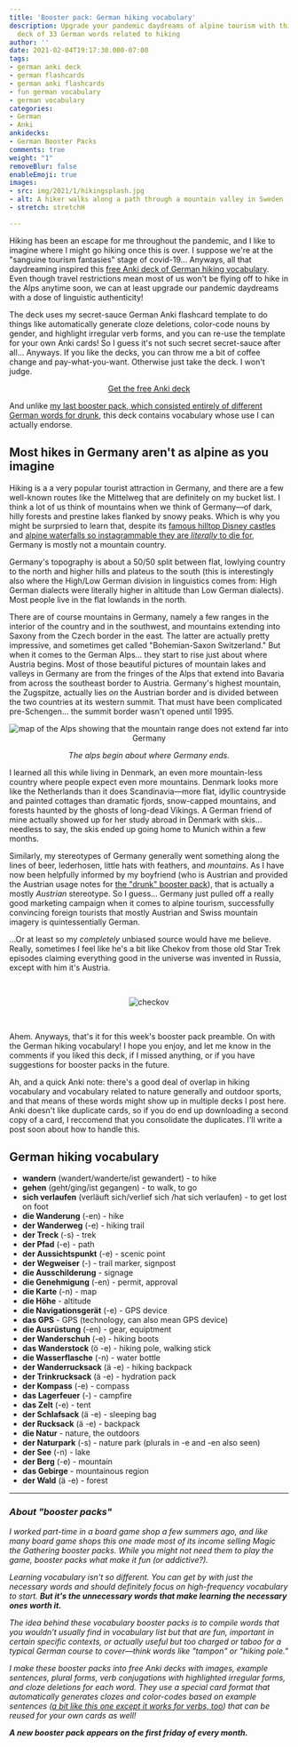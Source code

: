 ```yaml
---
title: 'Booster pack: German hiking vocabulary'
description: Upgrade your pandemic daydreams of alpine tourism with this free Anki
  deck of 33 German words related to hiking
author: ''
date: 2021-02-04T19:17:30.000-07:00
tags:
- german anki deck
- german flashcards
- german anki flashcards
- fun german vocabulary
- german vocabulary
categories:
- German
- Anki
ankidecks:
- German Booster Packs
comments: true
weight: "1"
removeBlur: false
enableEmoji: true
images:
- src: img/2021/1/hikingsplash.jpg
- alt: A hiker walks along a path through a mountain valley in Sweden
- stretch: stretchH

---
```

Hiking has been an escape for me throughout the pandemic, and I like to imagine where I might go hiking once this is over. I suppose we're at the "sanguine tourism fantasies" stage of covid-19…  Anyways, all that daydreaming inspired this [free Anki deck of German hiking vocabulary](https://gum.co/gZoYc). Even though travel restrictions mean most of us won't be flying off to hike in the Alps anytime soon, we can at least upgrade our pandemic daydreams with a dose of linguistic authenticity!

The deck uses my secret-sauce German Anki flashcard template to do things like automatically generate cloze deletions, color-code nouns by gender, and highlight irregular verb forms, and you can re-use the template for your own Anki cards! So I guess it's not such secret secret-sauce after all... Anyways. If you like the decks, you can throw me a bit of coffee change and pay-what-you-want. Otherwise just take the deck. I won't judge.

<center> <script src="https://gumroad.com/js/gumroad.js"></script> <a class="gumroad-button" href="https://gum.co/gZoYc">Get the free Anki deck</a> </center>

And unlike [my last booster pack, which consisted entirely of different German words for drunk](/blog/booster-pack-german-words-for-drunk/), this deck contains vocabulary whose use I can actually endorse.

## Most hikes in Germany aren't as alpine as you imagine

Hiking is a a very popular tourist attraction in Germany, and there are a few well-known routes like the Mittelweg that are definitely on my bucket list. I think a lot of us think of mountains when we think of Germany—of dark, hilly forests and prestine lakes flanked by snowy peaks. Which is why you might be surprsied to learn that, despite its [famous hilltop Disney castles](https://en.wikipedia.org/wiki/Neuschwanstein_Castle) and [alpine waterfalls so instagrammable they are _literally_ to die for](https://www.youtube.com/watch?v=_gHJyHCAJ-0), Germany is mostly not a mountain country.

Germany's topography is about a 50/50 split between flat, lowlying country to the north and higher hills and plateus to the south (this is interestingly also where the High/Low German division in linguistics comes from: High German dialects were literally higher in altitude than Low German dialects). Most people live in the flat lowlands in the north.

There are of course mountains in Germany, namely a few ranges in the interior of the country and in the southwest, and mountains extending into Saxony from the Czech border in the east. The latter are actually pretty impressive, and sometimes get called "Bohemian-Saxon Switzerland." But when it comes to the German Alps… they start to rise just about where Austria begins. Most of those beautiful pictures of mountain lakes and valleys in Germany are from the fringes of the Alps that extend into Bavaria from across the southeast border to Austria. Germany's highest mountain, the Zugspitze, actually lies _on_ the Austrian border and is divided between the two countries at its western summit. That must have been complicated pre-Schengen… the summit border wasn't opened until 1995.

<center>

![map of the Alps showing that the mountain range does not extend far into Germany](/img/2021/1/Alps_with_borders.jpeg)

_The alps begin about where Germany ends._

</center>

I learned all this while living in Denmark, an even more mountain-less country where people expect even more mountains. Denmark looks more like the Netherlands than it does Scandinavia—more flat, idyllic countryside and painted cottages than dramatic fjords, snow-capped mountains, and forests haunted by the ghosts of long-dead Vikings. A German friend of mine actually showed up for her study abroad in Denmark with skis… needless to say, the skis ended up going home to Munich within a few months.

Similarly, my stereotypes of Germany generally went something along the lines of beer, lederhosen, little hats with feathers, and _mountains_. As I have now been helpfully informed by my boyfriend (who is Austrian and provided the Austrian usage notes for [the "drunk" booster pack](booster-pack-german-words-for-drunk/)), that is actually a mostly _Austrian_ stereotype. So I guess… Germany just pulled off a really good marketing campaign when it comes to alpine tourism, successfully convincing foreign tourists that mostly Austrian and Swiss mountain imagery is quintessentially German.

…Or at least so my _completely_ unbiased source would have me believe. Really, sometimes I feel like he's a bit like Chekov from those old Star Trek episodes claiming everything good in the universe was invented in Russia, except with him it's Austria.

<br>

<center>

![checkov](/img/2021/2/chekov.gif)

</center>

<br>

Ahem. Anyways, that's it for this week's booster pack preamble. On with the German hiking vocabulary! I hope you enjoy, and let me know in the comments if you liked this deck, if I missed anything, or if you have suggestions for booster packs in the future.

Ah, and a quick Anki note: there's a good deal of overlap in hiking vocabulary and vocabulary related to nature generally and outdoor sports, and that means  of these words might show up in multiple decks I post here. Anki doesn't like duplicate cards, so if you do end up downloading a second copy of a card, I reccomend that you consolidate the duplicates. I'll write a post soon about how to handle this.

## German hiking vocabulary

* **wandern** (wandert/wanderte/ist gewandert) - to hike
* **gehen** (geht/ging/ist gegangen) - to walk, to go
* **sich verlaufen** (verläuft sich/verlief sich /hat sich verlaufen) - to get lost on foot
* **die Wanderung** (-en) - hike
* **der Wanderweg** (-e) - hiking trail
* **der Treck** (-s) - trek
* **der Pfad** (-e) - path
* **der Aussichtspunkt** (-e) - scenic point
* **der Wegweiser** (-) - trail marker, signpost
* **die Ausschilderung** - signage
* **die Genehmigung** (-en) - permit, approval
* **die Karte** (-n) - map
* **die Höhe** - altitude
* **die Navigationsgerät** (-e) - GPS device
* **das GPS** - GPS (technology, can also mean GPS device)
* **die Ausrüstung** (-en) - gear, equiptment
* **der Wanderschuh** (-e) - hiking boots
* **das Wanderstock** (ö -e) - hiking pole, walking stick
* **die Wasserflasche** (-n) - water bottle
* **der Wanderrucksack** (ä -e) - hiking backpack
* **der Trinkrucksack** (ä -e) - hydration pack
* **der Kompass** (-e) - compass
* **das Lagerfeuer** (-) - campfire
* **das Zelt** (-e) - tent
* **der Schlafsack** (ä -e) - sleeping bag
* **der Rucksack** (ä -e) - backpack
* **die Natur** - nature, the outdoors
* **der Naturpark** (-s) - nature park (plurals in -e and -en also seen)
* **der See** (-n) - lake
* **der Berg** (-e) - mountain
* **das Gebirge** - mountainous region
* **der Wald** (ä -e) - forest

<hr>

### _About "booster packs"_

_I worked part-time in a board game shop a few summers ago, and like many board game shops this one made most of its income selling Magic the Gathering booster packs. While you might not need them to play the game, booster packs what make it fun (or addictive?)._

_Learning vocabulary isn't so different. You can get by with just the necessary words and should definitely focus on high-frequency vocabulary to start. **But it's the unnecessary words that make learning the necessary ones worth it.**_

_The idea behind these vocabulary booster packs is to compile words that you wouldn't usually find in vocabulary list but that are fun, important in certain specific contexts, or actually useful but too charged or taboo for a typical German course to cover—think words like "tampon" or "hiking pole."_

_I make these booster packs into free Anki decks with images, example sentences, plural forms, verb conjugations with highlighted irregular forms, and cloze deletions for each word. They use a special card format that automatically generates clozes and color-codes based on example sentences (_[_a bit like this one except it works for verbs, too_](http://localhost:1313/blog/anki-format-for-german-that-automatically-generates-cloze-deletions-and-color-codes-nouns/)_) that can be reused for your own cards as well!_

**_A new booster pack appears on the first friday of every month._**